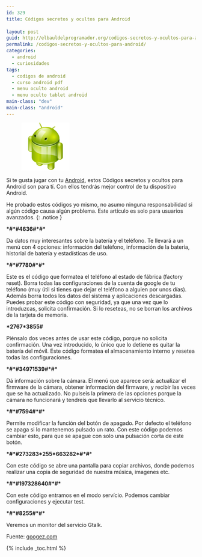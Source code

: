 ```yaml
---
id: 329
title: Códigos secretos y ocultos para Android

layout: post
guid: http://elbauldelprogramador.org/codigos-secretos-y-ocultos-para-android/
permalink: /codigos-secretos-y-ocultos-para-android/
categories:
  - android
  - curiosidades
tags:
  - codigos de android
  - curso android pdf
  - menu oculto android
  - menu oculto tablet android
main-class: "dev"
main-class: "android"
---
```

<figure>
  <img border="0" src="/assets/img/2013/07/iconoAndroid.png" />
</figure>

Si te gusta jugar con tu <a href="https://elbauldelprogramador.com/curso-programacion-android/" title="Curso Android" target="_blank">Android</a>, estos Códigos secretos y ocultos para Android son para tí. Con ellos tendrás mejor control de tu dispositivo Android.

He probado estos códigos yo mismo, no asumo ninguna responsabilidad si algún código causa algún problema. Este artículo es solo para usuarios avanzados.
{: .notice }

<!--ad-->

**\*#\*#4636#\*#\***

Da datos muy interesantes sobre la batería y el teléfono. Te llevará a un menú con 4 opciones: información del teléfono, información de la batería, historial de batería y estadísticas de uso.

**\*#\*#7780#\*#\***

Este es el código que formatea el teléfono al estado de fábrica (factory reset). Borra todas las configuraciones de la cuenta de google de tu teléfono (muy útil si tienes que dejar el teléfono a alguien por unos días). Además borra todos los datos del sistema y aplicaciones descargadas. Puedes probar este código con seguridad, ya que una vez que lo introduzcas, solicita confirmación. Si lo reseteas, no se borran los archivos de la tarjeta de memoria.

**\*2767\*3855#**

Piénsalo dos veces antes de usar este código, porque no solicita confirmación. Una vez introducido, lo único que lo detiene es quitar la batería del móvil. Este código formatea el almacenamiento interno y resetea todas las configuraciones.

**\*#\*#34971539#\*#\***

Dá información sobre la cámara. El menú que aparece será: actualizar el firmware de la cámara, obtener información del firmware, y recibir las veces que se ha actualizado. No pulseis la primera de las opciones porque la cámara no funcionará y tendreis que llevarlo al servicio técnico.

**\*#\*#7594#\*#\***

Permite modificar la función del botón de apagado. Por defecto el teléfono se apaga si lo mantenemos pulsado un rato. Con este código podemos cambiar esto, para que se apague con solo una pulsación corta de este botón.

**\*#\*#273283\*255\*663282\*#\*#***

Con este código se abre una pantalla para copiar archivos, donde podemos realizar una copia de seguridad de nuestra música, imagenes etc.

**\*#\*#197328640#\*#\***

Con este código entramos en el modo servício. Podemos cambiar configuraciones y ejecutar test.

**\*#\*#8255#\*#\***

Veremos un monitor del servicio Gtalk.

Fuente: <a target="_blank" href="http://www.googez.com/2012/01/secret-and-hidden-codes-for-android/">googez.com</a>

{% include _toc.html %}
